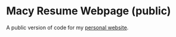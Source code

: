 # Macy Resume Webpage (public)

A public version of code for my [personal website](https://macy-chan.com).

